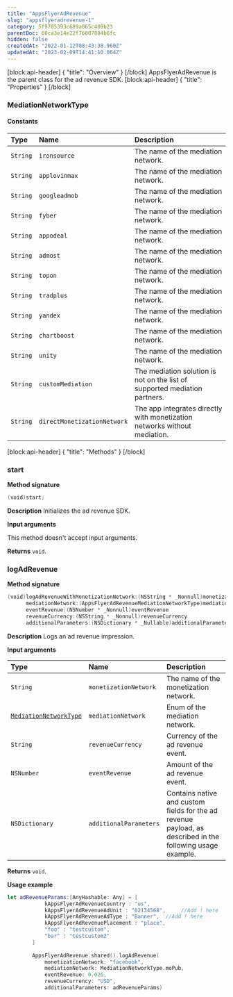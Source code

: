 ```yaml
---
title: "AppsFlyerAdRevenue"
slug: "appsflyeradrevenue-1"
category: 5f9705393c689a065c409b23
parentDoc: 60ca3e14e22f76007884b6fc
hidden: false
createdAt: "2022-01-12T08:43:38.960Z"
updatedAt: "2023-02-09T14:41:10.064Z"
---
```

[block:api-header]
{
  "title": "Overview"
}
[/block]
AppsFlyerAdRevenue is the parent class for the ad revenue SDK.
[block:api-header]
{
  "title": "Properties"
}
[/block]
### MediationNetworkType

#### Constants

| Type | Name | Description |
|:--------|:-----------------|:--------------|
| `String` | `ironsource` | The name of the mediation network. |
| `String` | `applovinmax` |  The name of the mediation network. |
| `String` | `googleadmob` |  The name of the mediation network. |
| `String` | `fyber` | The name of the mediation network. |
| `String` | `appodeal` | The name of the mediation network. |
| `String` | `admost` | The name of the mediation network. |
| `String` | `topon` | The name of the mediation network. |
| `String` | `tradplus` | The name of the mediation network. |
| `String` | `yandex` | The name of the mediation network. |
| `String` | `chartboost` | The name of the mediation network. |
| `String` | `unity` | The name of the mediation network. |
| `String` | `customMediation` | The mediation solution is not on the list of supported mediation partners. |
| `String` | `directMonetizationNetwork` | The app integrates directly with monetization networks without mediation. |
[block:api-header]
{
  "title": "Methods"
}
[/block]
### start
**Method signature**
```swift
(void)start;
```

**Description**
Initializes the ad revenue SDK.
 
**Input arguments**

This method doesn't accept input arguments.

**Returns**
`void`.

### logAdRevenue
**Method signature**
```swift
(void)logAdRevenueWithMonetizationNetwork:(NSString * _Nonnull)monetizationNetwork
      mediationNetwork:(AppsFlyerAdRevenueMediationNetworkType)mediationNetwork
      eventRevenue:(NSNumber * _Nonnull)eventRevenue
      revenueCurrency:(NSString * _Nonnull)revenueCurrency
      additionalParameters:(NSDictionary * _Nullable)additionalParameters
```

**Description**
Logs an ad revenue impression.

**Input arguments**

| Type | Name | Description |
|:--------|:-----------------|:--------------|
| `String` | `monetizationNetwork` | The name of the monetization network. |
| [`MediationNetworkType`](https://dev.appsflyer.com/hc/docs/appsflyeradrevenue-1#mediationnetworktype) | `mediationNetwork` | Enum of the mediation network. |
| `String` | `revenueCurrency` | Currency of the ad revenue event. |
| `NSNumber` | `eventRevenue` | Amount of the ad revenue event. |
| `NSDictionary` | `additionalParameters` | Contains native and custom fields for the ad revenue payload, as described in the following usage example. |

**Returns**
`void`.

**Usage example**
```swift
let adRevenueParams:[AnyHashable: Any] = [
            kAppsFlyerAdRevenueCountry : "us",
            kAppsFlyerAdRevenueAdUnit : "02134568",     //Add ! here
            kAppsFlyerAdRevenueAdType : "Banner",  //Add ! here
            kAppsFlyerAdRevenuePlacement : "place",
            "foo" : "testcustom",
            "bar" : "testcustom2"
        ]
        
        AppsFlyerAdRevenue.shared().logAdRevenue(
            monetizationNetwork: "facebook",
            mediationNetwork: MediationNetworkType.moPub,
            eventRevenue: 0.026,
            revenueCurrency: "USD",
            additionalParameters: adRevenueParams)
```